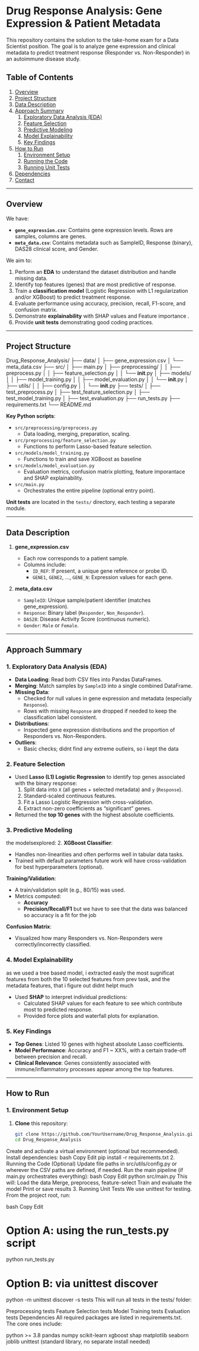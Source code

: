 # Drug Response Analysis: Gene Expression & Patient Metadata

This repository contains the solution to the take-home exam for a Data Scientist position. The goal is to analyze gene expression and clinical metadata to predict treatment response (Responder vs. Non-Responder) in an autoimmune disease study.

## Table of Contents
1. [Overview](#overview)
2. [Project Structure](#project-structure)
3. [Data Description](#data-description)
4. [Approach Summary](#approach-summary)
   1. [Exploratory Data Analysis (EDA)](#exploratory-data-analysis-eda)
   2. [Feature Selection](#feature-selection)
   3. [Predictive Modeling](#predictive-modeling)
   4. [Model Explainability](#model-explainability)
   5. [Key Findings](#key-findings)
5. [How to Run](#how-to-run)
   1. [Environment Setup](#environment-setup)
   2. [Running the Code](#running-the-code)
   3. [Running Unit Tests](#running-unit-tests)
6. [Dependencies](#dependencies)
7. [Contact](#contact)

---

## Overview

We have:
- **`gene_expression.csv`**: Contains gene expression levels. Rows are samples, columns are genes.
- **`meta_data.csv`**: Contains metadata such as SampleID, Response (binary), DAS28 clinical score, and Gender.

We aim to:
1. Perform an **EDA** to understand the dataset distribution and handle missing data.
2. Identify top features (genes) that are most predictive of response.
3. Train a **classification model** (Logistic Regression with L1 regularization and/or XGBoost) to predict treatment response.
4. Evaluate performance using accuracy, precision, recall, F1-score, and confusion matrix.
5. Demonstrate **explainability** with SHAP values and Feature importance .
6. Provide **unit tests** demonstrating good coding practices.

---

## Project Structure

Drug_Response_Analysis/
├── data/
│   ├── gene_expression.csv
│   └── meta_data.csv
├── src/
│   ├── main.py
│   ├── preprocessing/
│   │   ├── preprocess.py
│   │   ├── feature_selection.py
│   │   └── __init__.py
│   ├── models/
│   │   ├── model_training.py
│   │   ├── model_evaluation.py
│   │   └── __init__.py
│   ├── utils/
│   │   ├── config.py
│   │   └── __init__.py
├── tests/
│   ├── test_preprocess.py
│   ├── test_feature_selection.py
│   ├── test_model_training.py
│   ├── test_evaluation.py
├── run_tests.py
├── requirements.txt
└── README.md 

**Key Python scripts**:
- `src/preprocessing/preprocess.py`  
  - Data loading, merging, preparation, scaling.
- `src/preprocessing/feature_selection.py`  
  - Functions to perform Lasso-based feature selection.
- `src/models/model_training.py`  
  - Functions to train and save XGBoost as baseline
- `src/models/model_evaluation.py`  
  - Evaluation metrics, confusion matrix plotting, feature imporantace and SHAP explainability.
- `src/main.py`  
  - Orchestrates the entire pipeline (optional entry point).

**Unit tests** are located in the `tests/` directory, each testing a separate module.

---

## Data Description

1. **gene_expression.csv**  
   - Each row corresponds to a patient sample.  
   - Columns include:
     - `ID_REF`: If present, a unique gene reference or probe ID.
     - `GENE1`, `GENE2`, ..., `GENE_N`: Expression values for each gene.

2. **meta_data.csv**  
   - `SampleID`: Unique sample/patient identifier (matches gene_expression).  
   - `Response`: Binary label (`Responder`, `Non_Responder`).  
   - `DAS28`: Disease Activity Score (continuous numeric).  
   - `Gender`: `Male` or `Female`.  

---

## Approach Summary

### 1. Exploratory Data Analysis (EDA)

- **Data Loading**: Read both CSV files into Pandas DataFrames.
- **Merging**: Match samples by `SampleID` into a single combined DataFrame.
- **Missing Data**:  
  - Checked for null values in gene expression and metadata (especially `Response`).
  - Rows with missing `Response` are dropped if needed to keep the classification label consistent.
- **Distributions**:  
  - Inspected gene expression distributions and the proportion of Responders vs. Non-Responders.
- **Outliers**:  
  - Basic checks; didnt find any extreme outleirs, so i kept the data

### 2. Feature Selection

- Used **Lasso (L1) Logistic Regression** to identify top genes associated with the binary response:
  1. Split data into `X` (all genes + selected metadata) and `y` (`Response`).
  2. Standard-scaled continuous features.
  3. Fit a Lasso Logistic Regression with cross-validation.
  4. Extract non-zero coefficients as “significant” genes.
- Returned the **top 10 genes** with the highest absolute coefficients.

### 3. Predictive Modeling

the modelsexplored:
2. **XGBoost Classifier**:
   - Handles non-linearities and often performs well in tabular data tasks.
   - Trained with default parameters future work will have cross-validation for best hyperparameters (optional).

**Training/Validation**:
- A train/validation split (e.g., 80/15) was used.
- Metrics computed:
  - **Accuracy**
  - **Precision/Recall/F1**
  but we have to see that the data was balanced so accuracy is a fit for the job

**Confusion Matrix**:
- Visualized how many Responders vs. Non-Responders were correctly/incorrectly classified.

### 4. Model Explainability
as we used a tree based model, i extracted easly the most sugnificat features from both the 10 selected features from prev task, and the metadata features, that i figure out didnt helpt much
- Used **SHAP** to interpret individual predictions:
  - Calculated SHAP values for each feature to see which contribute most to predicted response.
  - Provided force plots and waterfall plots for explanation.

### 5. Key Findings

- **Top Genes**: Listed 10 genes with highest absolute Lasso coefficients.
- **Model Performance**: Accuracy and F1 ~ XX%, with a certain trade-off between precision and recall.
- **Clinical Relevance**: Genes consistently associated with immune/inflammatory processes appear among the top features.

---

## How to Run

### 1. Environment Setup

1. **Clone** this repository:
   ```bash
   git clone https://github.com/YourUsername/Drug_Response_Analysis.git
   cd Drug_Response_Analysis

Create and activate a virtual environment (optional but recommended).
Install dependencies:
bash
Copy
Edit
pip install -r requirements.txt
2. Running the Code
(Optional) Update file paths in src/utils/config.py or wherever the CSV paths are defined, if needed.
Run the main pipeline (if main.py orchestrates everything):
bash
Copy
Edit
python src/main.py
This will:
Load the data
Merge, preprocess, feature-select
Train and evaluate the model
Print or save results
3. Running Unit Tests
We use unittest for testing. From the project root, run:

bash
Copy
Edit
# Option A: using the run_tests.py script
python run_tests.py

# Option B: via unittest discover
python -m unittest discover -s tests
This will run all tests in the tests/ folder:

Preprocessing tests
Feature Selection tests
Model Training tests
Evaluation tests
Dependencies
All required packages are listed in requirements.txt. The core ones include:

python >= 3.8
pandas
numpy
scikit-learn
xgboost
shap
matplotlib
seaborn
joblib
unittest (standard library, no separate install needed)

